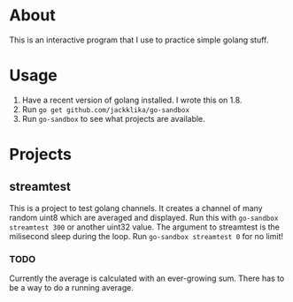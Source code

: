 # About
This is an interactive program that I use to practice simple golang stuff.

# Usage
1. Have a recent version of golang installed. I wrote this on 1.8.
2. Run `go get github.com/jackklika/go-sandbox`
3. Run `go-sandbox` to see what projects are available.

# Projects
## streamtest
This is a project to test golang channels. It creates a channel of many random uint8 which are averaged and displayed.
Run this with `go-sandbox streamtest 300` or another uint32 value. The argument to streamtest is the milisecond sleep during the loop.
Run `go-sandbox streamtest 0` for no limit!

### TODO
Currently the average is calculated with an ever-growing sum. There has to be a way to do a running average.
